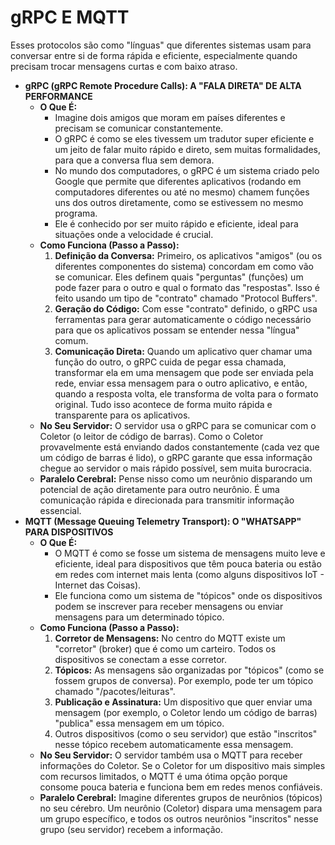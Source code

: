 # gRPC E MQTT

Esses protocolos são como "línguas" que diferentes sistemas usam para conversar entre si de forma rápida e eficiente, especialmente quando precisam trocar mensagens curtas e com baixo atraso.

* **gRPC (gRPC Remote Procedure Calls): A "FALA DIRETA" DE ALTA PERFORMANCE**
  * **O Que É:**&#x20;
    * Imagine dois amigos que moram em países diferentes e precisam se comunicar constantemente.&#x20;
    * O gRPC é como se eles tivessem um tradutor super eficiente e um jeito de falar muito rápido e direto, sem muitas formalidades, para que a conversa flua sem demora.&#x20;
    * No mundo dos computadores, o gRPC é um sistema criado pelo Google que permite que diferentes aplicativos (rodando em computadores diferentes ou até no mesmo) chamem funções uns dos outros diretamente, como se estivessem no mesmo programa.&#x20;
    * Ele é conhecido por ser muito rápido e eficiente, ideal para situações onde a velocidade é crucial.
  * **Como Funciona (Passo a Passo):**
    1. **Definição da Conversa:** Primeiro, os aplicativos "amigos" (ou os diferentes componentes do sistema) concordam em como vão se comunicar. Eles definem quais "perguntas" (funções) um pode fazer para o outro e qual o formato das "respostas". Isso é feito usando um tipo de "contrato" chamado "Protocol Buffers".
    2. **Geração do Código:** Com esse "contrato" definido, o gRPC usa ferramentas para gerar automaticamente o código necessário para que os aplicativos possam se entender nessa "língua" comum.
    3. **Comunicação Direta:** Quando um aplicativo quer chamar uma função do outro, o gRPC cuida de pegar essa chamada, transformar ela em uma mensagem que pode ser enviada pela rede, enviar essa mensagem para o outro aplicativo, e então, quando a resposta volta, ele transforma de volta para o formato original. Tudo isso acontece de forma muito rápida e transparente para os aplicativos.
  * **No Seu Servidor:** O servidor usa o gRPC para se comunicar com o Coletor (o leitor de código de barras). Como o Coletor provavelmente está enviando dados constantemente (cada vez que um código de barras é lido), o gRPC garante que essa informação chegue ao servidor o mais rápido possível, sem muita burocracia.
  * **Paralelo Cerebral:** Pense nisso como um neurônio disparando um potencial de ação diretamente para outro neurônio. É uma comunicação rápida e direcionada para transmitir informação essencial.
* **MQTT (Message Queuing Telemetry Transport): O "WHATSAPP" PARA DISPOSITIVOS**
  * **O Que É:**&#x20;
    * O MQTT é como se fosse um sistema de mensagens muito leve e eficiente, ideal para dispositivos que têm pouca bateria ou estão em redes com internet mais lenta (como alguns dispositivos IoT - Internet das Coisas).&#x20;
    * Ele funciona como um sistema de "tópicos" onde os dispositivos podem se inscrever para receber mensagens ou enviar mensagens para um determinado tópico.
  * **Como Funciona (Passo a Passo):**
    1. **Corretor de Mensagens:** No centro do MQTT existe um "corretor" (broker) que é como um carteiro. Todos os dispositivos se conectam a esse corretor.
    2. **Tópicos:** As mensagens são organizadas por "tópicos" (como se fossem grupos de conversa). Por exemplo, pode ter um tópico chamado "/pacotes/leituras".
    3. **Publicação e Assinatura:** Um dispositivo que quer enviar uma mensagem (por exemplo, o Coletor lendo um código de barras) "publica" essa mensagem em um tópico.&#x20;
    4. Outros dispositivos (como o seu servidor) que estão "inscritos" nesse tópico recebem automaticamente essa mensagem.
  * **No Seu Servidor:** O servidor também usa o MQTT para receber informações do Coletor. Se o Coletor for um dispositivo mais simples com recursos limitados, o MQTT é uma ótima opção porque consome pouca bateria e funciona bem em redes menos confiáveis.
  * **Paralelo Cerebral:** Imagine diferentes grupos de neurônios (tópicos) no seu cérebro. Um neurônio (Coletor) dispara uma mensagem para um grupo específico, e todos os outros neurônios "inscritos" nesse grupo (seu servidor) recebem a informação.
